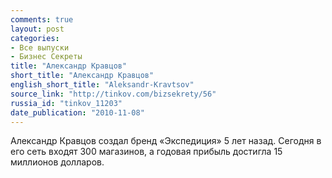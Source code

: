```yaml
---
comments: true
layout: post
categories:
- Все выпуски
- Бизнес Секреты
title: "Александр Кравцов"
short_title: "Александр Кравцов"
english_short_title: "Aleksandr-Kravtsov"
source_link: "http://tinkov.com/bizsekrety/56"
russia_id: "tinkov_11203"
date_publication: "2010-11-08"
---
```

Александр Кравцов создал бренд «Экспедиция» 5 лет назад. Сегодня в его сеть входят 300 магазинов, а годовая прибыль достигла 15 миллионов долларов.
